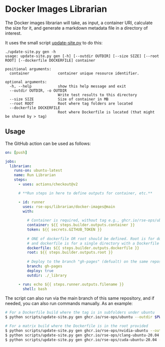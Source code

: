 # Docker Images Librarian

The Docker images librarian will take, as input, a container URI, 
calculate the size for it, and generate a markdown metadata file in a directory
of interest.

It uses the small script [update-site.py](update-site.py) to do this:

```
./update-site.py gen -h
usage: update-site.py gen [-h] [--outdir OUTDIR] [--size SIZE] [--root ROOT] [--dockerfile DOCKERFILE] container

positional arguments:
  container             container unique resource identifier.

optional arguments:
  -h, --help            show this help message and exit
  --outdir OUTDIR, -o OUTDIR
                        Write test results to this directory
  --size SIZE           Size of container in MB
  --root ROOT           Root where tag folders are located
  --dockerfile DOCKERFILE
                        Root where Dockerfile is located (that might be shared by > tag)
```

## Usage

The GitHub action can be used as follows:

```yaml
on: [push]

jobs:
  librarian:
    runs-on: ubuntu-latest
    name: Run Librarian
    steps:
      - uses: actions/checkout@v2

      # **Run steps in here to define outputs for container, etc.**

      - id: runner
        uses: rse-ops/librarian/docker-images@main
        with:
        
          # Container is required, without tag e.g., ghcr.io/rse-ops/ubuntu
          container: ${{ steps.builder.outputs.container }}
          token: ${{ secrets.GITHUB_TOKEN }} 
          
          # ONE of dockerfile OR root should be defined. Root is for dockerhierarchy builds
          # and dockerfile is for a single directory with a Dockerfile
          dockerfile: ${{ steps.builder.outputs.dockerfile }}
          root: ${{ steps.builder.outputs.root }}
          
          # Deploy to the branch "gh-pages" (defualt) on the same repository in ./_library
          branch: gh-pages 
          deploy: true
          outdir: ./_library

      - run: echo ${{ steps.runner.outputs.filename }}
        shell: bash
```

The script can also run via the main branch of this same repository, and if needed,
you can also run commands manually. As an example:


```bash
# For a Dockerfile build where the tag is in subfolders under ubuntu
$ python scripts/update-site.py gen ghcr.io/rse-ops/ubuntu --outdir $PWD/_library --root ubuntu/

# For a matrix build where the Dockerfile is in the root provided
$ python scripts/update-site.py gen ghcr.io/rse-ops/nvidia-ubuntu --outdir $PWD/_library --dockerfile nvidia-ubuntu
$ python scripts/update-site.py gen ghcr.io/rse-ops/clang-ubuntu-20.04 --outdir $PWD/_library --dockerfile ubuntu/clang
$ python scripts/update-site.py gen ghcr.io/rse-ops/cuda-ubuntu-20.04 --outdir $PWD/_library --dockerfile ubuntu/cuda
```

